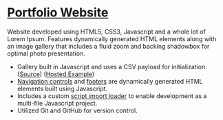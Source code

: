 # [Portfolio Website](https://rtruc.github.io/vettec-project1/journey.html)
Website developed using HTML5, CSS3, Javascript and a whole lot of Lorem Ipsum. Features dynamically generated HTML elements along with an image gallery that includes a fluid zoom and backing shadowbox for optimal photo presentation.
- Gallery built in Javascript and uses a CSV payload for initialization. ([Source](https://github.com/rtruc/vettec-project1/blob/main/js/sub/gallery.js)) ([Hosted Example](https://rtruc.github.io/vettec-project1/journey.html))
- [Navigation controls](https://github.com/rtruc/vettec-project1/blob/main/js/sub/navbar.js) and [footers](https://github.com/rtruc/vettec-project1/blob/main/js/sub/footer.js) are dynamically generated HTML elements built using Javascript. 
- Includes a custom [script import loader](https://github.com/rtruc/vettec-project1/blob/main/js/imports.js) to enable development as a multi-file Javascript project.
- Utilized Git and GitHub for version control.